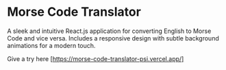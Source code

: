 # Morse Code Translator
A sleek and intuitive React.js application for converting English to Morse Code and vice versa. Includes a responsive design with subtle background animations for a modern touch.

Give a try here [https://morse-code-translator-psi.vercel.app/]
